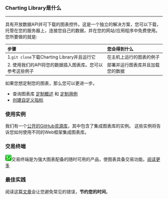 ### Charting Library是什么

---

具有开放数据API并可下载的图表控件。这是一个独立的解决方案，您可以下载，托管在您的服务器上，连接您自己的数据，并在您的网站/应用程序中免费使用。您所要做的就是:

| **步骤** | 您**会得到什么** |
| :--- | :--- |
| 1.`git clone`下载Charting Library并且运行它 | 在主机上运行的图表的例子 |
| 2. 使用我们的API将您的数据插入图表库。您可以参考这些例子 | 部署并运行图表库并且加载您的数据 |

如果您想定制您的图表，那么您可以更进一步。

* 查询图表库 [定制概述](Customization-Overview.md) 和 [定制用例](Customization-Use-Cases.md)
* [创建自定义指标](Creating-Custom-Studies.md)

### 使用实例
我们有一个[公开的GitHub资源库](https://github.com/tradingview/charting-library-examples)，其中包含了集成图表库的实例。 这些实例将告诉您如何使用不同的Web框架集成图表库。

### 交易终端

![](images/trading.png)交易终端是为强大图表配备的随时可用的产品，使图表具备交易功能。[阅读更多](Trading-Terminal.md)

### 最佳实践

阅读这篇[文章](Best-practices.md)会让您避免常见的错误，**节约您的时间**。

<!--stackedit_data:
eyJoaXN0b3J5IjpbLTIwMjczODAwNjFdfQ==
-->